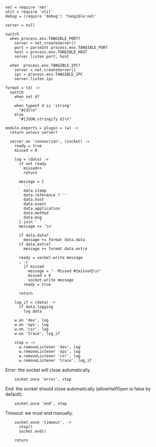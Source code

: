     net = require 'net'
    util = require 'util'
    debug = (require 'debug') 'tangible:net'

    server = null

    switch
      when process.env.TANGIBLE_PORT?
        server = net.createServer()
        port = parseInt process.env.TANGIBLE_PORT
        host = process.env.TANGIBLE_HOST
        server.listen port, host

      when  process.env.TANGIBLE_IPC?
        server = net.createServer()
        ipc = process.env.TANGIBLE_IPC
        server.listen ipc

    format = (d) ->
      switch
        when not d?
          ''
        when typeof d is 'string'
          "#{d}\n"
        else
          "#{JSON.stringify d}\n"

    module.exports = plugin = (w) ->
      return unless server?

      server.on 'connection', (socket) ->
        ready = true
        missed = 0

        log = (data) ->
          if not ready
            missed++
            return

          message = [
            '-'
            data.stamp
            data.reference ? ''
            data.host
            data.event
            data.application
            data.method
            data.msg
          ].join ' '
          message += '\n'

          if data.data?
            message += format data.data
          if data.extra?
            message += format data.extra

          ready = socket.write message
          , ->
            if missed
              message = "- Missed #{missed}\n"
              missed = 0
              socket.write message
            ready = true

          return

        log_if = (data) ->
          if data.logging
            log data

        w.on 'dev', log
        w.on 'ops', log
        w.on 'csr', log
        w.on 'trace', log_if

        stop = ->
          w.removeListener 'dev', log
          w.removeListener 'ops', log
          w.removeListener 'csr', log
          w.removeListener 'trace', log_if

Error: the socket will close automatically.

        socket.once 'error', stop

End: the socket should close automatically (allowHalfOpen is false by default).

        socket.once 'end', stop

Timeout: we must end manually.

        socket.once 'timeout', ->
          stop()
          socket.end()

        return
